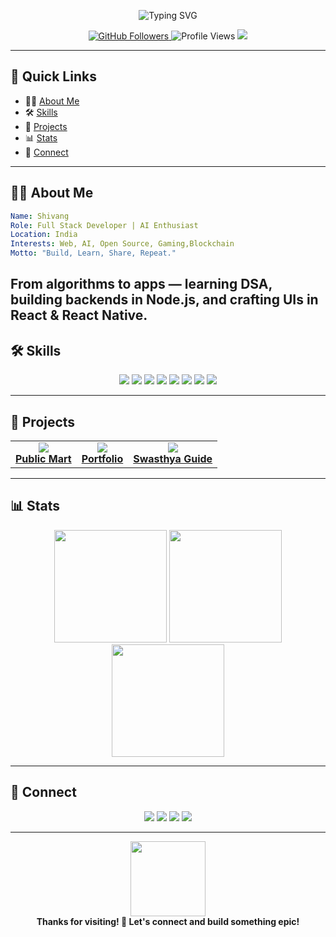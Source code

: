 <!-- Shivang1611's Interactive GitHub Profile README -->

<p align="center">
  <img src="https://readme-typing-svg.demolab.com?font=Fira+Code&weight=600&size=30&pause=1000&color=0AF7FF&center=true&vCenter=true&width=550&lines=Hi+I'm+Shivang+%F0%9F%91%8B;Web+Dev+%7C+AI+Explorer+%7C+Open+Source+Fan;Welcome+to+my+GitHub+profile!" alt="Typing SVG" />
</p>

<p align="center">
  <a href="https://github.com/Shivang1611?tab=followers">
    <img src="https://img.shields.io/github/followers/Shivang1611?label=Followers&style=for-the-badge" alt="GitHub Followers">
  </a>
  <img src="https://komarev.com/ghpvc/?username=Shivang1611&label=Profile+views&color=0e75b6&style=for-the-badge" alt="Profile Views" />
  <a href="shivangshukla306@gmail.com">
    <img src="https://img.shields.io/badge/Email-D14836?logo=gmail&style=for-the-badge">
  </a>
</p>

---

## 🚀 Quick Links

- 🧑‍💻 [About Me](#about-me)
- 🛠️ [Skills](#skills)
- 🌟 [Projects](#projects)
- 📊 [Stats](#stats)
- 🤝 [Connect](#connect)

---

## 🧑‍💻 About Me

```yaml
Name: Shivang
Role: Full Stack Developer | AI Enthusiast
Location: India
Interests: Web, AI, Open Source, Gaming,Blockchain
Motto: "Build, Learn, Share, Repeat."
```

From algorithms to apps — learning DSA, building backends in Node.js, and crafting UIs in React & React Native.
---

## 🛠️ Skills

<p align="center">
  <img src="https://img.shields.io/badge/React-20232A?style=for-the-badge&logo=react&logoColor=61DAFB"/>
  <img src="https://img.shields.io/badge/React%20Native-20232A?style=for-the-badge&logo=react&logoColor=61DAFB"/>
  <img src="https://img.shields.io/badge/Node.js-339933?style=for-the-badge&logo=nodedotjs&logoColor=white"/>
  <img src="https://img.shields.io/badge/JavaScript-F7DF1E?style=for-the-badge&logo=javascript&logoColor=black"/>
  <img src="https://img.shields.io/badge/TypeScript-007ACC?style=for-the-badge&logo=typescript&logoColor=white"/>
  <img src="https://img.shields.io/badge/Python-3776AB?style=for-the-badge&logo=python&logoColor=white"/>
  <img src="https://img.shields.io/badge/MongoDB-4EA94B?style=for-the-badge&logo=mongodb&logoColor=white"/>
  <img src="https://img.shields.io/badge/Git-F05032?style=for-the-badge&logo=git&logoColor=white"/>
  
</p>

---

## 🌟 Projects

<table>
  <tr>
    <td align="center">
      <a href="https://github.com/Shivang1611/PublicMart_APp">
        <img src="https://github-readme-stats.vercel.app/api/pin/?username=Shivang1611&repo=AwesomeAI&theme=tokyonight" />
        <br/>
        <b>Public Mart</b>
      </a>
    </td>
    <td align="center">
      <a href="https://shivang1611.github.io/Portfolio/">
        <img src="https://github-readme-stats.vercel.app/api/pin/?username=Shivang1611&repo=Portfolio&theme=tokyonight" />
        <br/>
        <b>Portfolio</b>
      </a>
    </td>
    <td align="center">
      <a href="https://github.com/Shivang1611/SwasthyaGuide">
        <img src="https://github.com/Shivang1611/SwasthyaGuide" />
        <br/>
        <b>Swasthya Guide</b>
      </a>
    </td>
  </tr>
</table>

---

## 📊 Stats

<p align="center">
  <img src="https://github-readme-stats.vercel.app/api?username=Shivang1611&show_icons=true&theme=tokyonight" height="180" />
  <img src="https://github-readme-streak-stats.herokuapp.com/?user=Shivang1611&theme=tokyonight" height="180" />
  <img src="https://github-readme-activity-graph.cyclic.app/graph?username=Shivang1611&theme=tokyo-night" height="180" />
</p>

---



## 🤝 Connect

<p align="center">
  <a href="[YOUR_LINKEDIN_URL](https://www.linkedin.com/in/shivang-shukla-6212012b2/)"><img src="https://img.shields.io/badge/LinkedIn-0077B5?logo=linkedin&style=for-the-badge"></a>
  <a href="[YOUR_TWITTER_URL](https://x.com/Shivangshukla05)"><img src="https://img.shields.io/badge/Twitter-1DA1F2?logo=twitter&style=for-the-badge"></a>
  <a href="[YOUR_PORTFOLIO_UR](https://shivang1611.github.io/Portfolio/)L"><img src="https://img.shields.io/badge/Portfolio-1611?logo=githubpages&style=for-the-badge"></a>
  <a href="shivangshukla306@gmail.com"><img src="https://img.shields.io/badge/Gmail-D14836?logo=gmail&style=for-the-badge"></a>
</p>

---

<p align="center">
  <img src="https://media.giphy.com/media/IcifS6QX6Qy9W/giphy.gif" width="120" />
  <br>
  <b>Thanks for visiting! 🚀 Let's connect and build something epic!</b>
</p>
